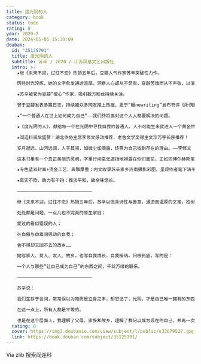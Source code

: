 ```yaml
---
title: 度光阴的人
category: book
status: todo
rating: 0
year: 2020-7
date: 2024-05-05 15:30:09
douban:
  id: "35125791"
  title: 度光阴的人
  subtitle: 苏辛 / 2020 / 江苏凤凰文艺出版社
  intro: >-
    ★继《未来不迎，过往不恋》热销五年后，豆瓣人气作家苏辛突破性力作。

    历经时光淬炼，她的文字愈发通透温厚。洞察人心却从不苛责，穿越苦难而从不声张，以清淡温润的独特文笔，写出“人人心中有，人人笔下无”的深刻感动。

    ★苏辛被誉为豆瓣“暖心”作家，吸引数万粉丝持续关注。

    曾于豆瓣发表多篇日志，持续被众多网友推上热搜，更于“鲤newriting”发布书评《所谓她们，都是我们》，当晚刷爆朋友圈。

    ★“一个普通人在世上如何成为自己”——我们终将面对这个人人都要解决的问题。

    ★《度光阴的人》，献给每一个在光阴中寻找自我的普通人。人不可能生来就进入一个黄金世界；你必须爱上你的命运，才会彻底爱上自己。人生中点滴经历，好的坏的，都是今日之我的必要组成部分。

    ★阎连科阅后盛赞！湖北作协主席李修文感动推荐，老舍文学奖得主文珍万字长序推荐！

    岁月邈远，山河远阔，人于其间，如微尘如滴露，终需为自己找到存在的理由。——李修文

    这本书里有一个真正美丽的灵魂，字里行间毫无遮挡地袒露在你们面前，正如同博尔赫斯笔下那朵最美的黄玫瑰。 ——文珍

    ★专色蓝双封面+烫金工艺，典雅厚重；内文收录苏辛家乡河南摄影彩图，呈现作者笔下清平淡远的中原风貌；

    ★真实不欺，故力有千钧；雅淡平和，故余味悠长。

    ————————————————————————————

    继《未来不迎，过往不恋》热销五年后，苏辛以饱含诗性与善意，通透而温厚的文笔，独树一帜的细腻深度，书写那些我们终将面对的问题：

    处处都是问题、一点儿也不完美的原生家庭；

    爱过的看似错误的人；

    在自傲与自卑间摇动的自我；

    舍不得却又回不去的故乡……

    她写家人、爱人、友人、故乡，也写自我成长，自我接纳。归根到底，写的是：

    一个人与那些“让自己成为自己”的东西之间，千丝万缕的联系。

    ————————————————————————————

    苏辛说：

    我们生存于世间，常常误以为物质是立身之本，却忘记了，光阴，才是自己唯一拥有的东西。我们来到人世，得到的不过是一个使用时间、度过光阴的机会。用完了一生，才成为一个完整的人。

    在这一点上，所有人都是平等的。

    也是在这个层面上，我理解了父母、家族和故乡，理解了我何以成为现在的自己，并再一次，爱上了这一切。
  rating: 8
  cover: https://img3.doubanio.com/view/subject/l/public/s33679527.jpg
  link: https://book.douban.com/subject/35125791/
---
```


Via zlib 搜索阎连科 
